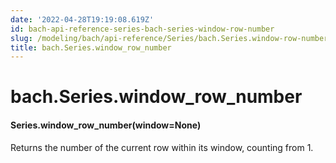 ```yaml
---
date: '2022-04-28T19:19:08.619Z'
id: bach-api-reference-series-bach-series-window-row-number
slug: /modeling/bach/api-reference/Series/bach.Series.window-row-number/
title: bach.Series.window_row_number
---
```


# bach.Series.window_row_number


#### Series.window_row_number(window=None)
Returns the number of the current row within its window, counting from 1.

<!-- !! processed by numpydoc !! -->
